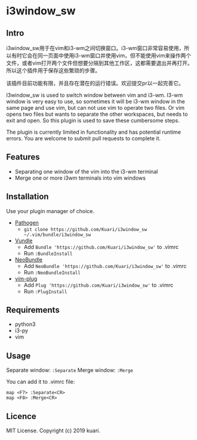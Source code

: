 # i3window_sw

## Intro

i3window_sw用于在vim和i3-wm之间切换窗口。i3-wm窗口非常容易使用，所以有时它会在同一页面中使用i3-wm窗口并使用vim，但不能使用vim来操作两个文件，或者vim打开两个文件但想要分隔到其他工作区，这都需要退出并再打开。所以这个插件用于保存这些繁琐的步骤。

该插件目前功能有限，并且存在潜在的运行错误。欢迎提交pr以一起完善它。

I3window_sw is used to switch window between vim and i3-wm. I3-wm window is very easy to use, so sometimes it will be i3-wm window in the same page and use vim, but can not use vim to operate two files. Or vim opens two files but wants to separate the other workspaces, but needs to exit and open. So this plugin is used to save these cumbersome steps.

The plugin is currently limited in functionality and has potential runtime errors. You are welcome to submit pull requests to complete it.

## Features

* Separating one window of the vim into the i3-wm terminal
* Merge one or more i3wm terminals into vim windows

## Installation

Use your plugin manager of choice.

- [Pathogen](https://github.com/tpope/vim-pathogen)
  - `git clone https://github.com/Kuari/i3window_sw ~/.vim/bundle/i3window_sw`
- [Vundle](https://github.com/gmarik/vundle)
  - Add `Bundle 'https://github.com/Kuari/i3window_sw'` to .vimrc
  - Run `:BundleInstall`
- [NeoBundle](https://github.com/Shougo/neobundle.vim)
  - Add `NeoBundle 'https://github.com/Kuari/i3window_sw'` to .vimrc
  - Run `:NeoBundleInstall`
- [vim-plug](https://github.com/junegunn/vim-plug)
  - Add `Plug 'https://github.com/Kuari/i3window_sw'` to .vimrc
  - Run `:PlugInstall`

## Requirements

* python3
* i3-py
* vim

## Usage

Separate window:
    `:Separate`
Merge window:
    `:Merge`

You can add it to .vimrc file:
```
map <F7> :Separate<CR>
map <F8> :Merge<CR>
```

## Licence

MIT License. Copyright (c) 2019 kuari.
